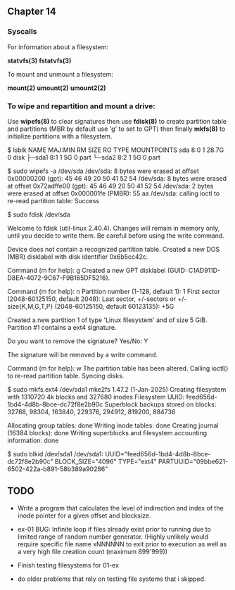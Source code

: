 ## Chapter 14

### Syscalls

For information about a filesystem:

**statvfs(3)**
**fstatvfs(3)**

To mount and unmount a filesystem:

**mount(2)**
**umount(2)**
**umount2(2)**

### To wipe and repartition and mount a drive:

Use **wipefs(8)** to clear signatures then use **fdisk(8)** to create
partition table and partitions (MBR by default use 'g' to set to GPT)
then finally **mkfs(8)** to initialize partitions with a filesystem.

$ lsblk
NAME        MAJ:MIN RM   SIZE RO TYPE MOUNTPOINTS
sda           8:0    1  28.7G  0 disk
├─sda1        8:1    1     5G  0 part
└─sda2        8:2    1     5G  0 part

$ sudo wipefs -a /dev/sda
/dev/sda: 8 bytes were erased at offset 0x00000200 (gpt): 45 46 49 20 50 41 52 54
/dev/sda: 8 bytes were erased at offset 0x72adffe00 (gpt): 45 46 49 20 50 41 52 54
/dev/sda: 2 bytes were erased at offset 0x000001fe (PMBR): 55 aa
/dev/sda: calling ioctl to re-read partition table: Success

$ sudo fdisk /dev/sda

Welcome to fdisk (util-linux 2.40.4).
Changes will remain in memory only, until you decide to write them.
Be careful before using the write command.

Device does not contain a recognized partition table.
Created a new DOS (MBR) disklabel with disk identifier 0x6b5cc42c.

Command (m for help): g
Created a new GPT disklabel (GUID: C1AD911D-D8EA-4072-9C67-F9B165DF5216).

Command (m for help): n
Partition number (1-128, default 1): 1
First sector (2048-60125150, default 2048):
Last sector, +/-sectors or +/-size{K,M,G,T,P} (2048-60125150, default 60123135): +5G

Created a new partition 1 of type 'Linux filesystem' and of size 5 GiB.
Partition #1 contains a ext4 signature.

Do you want to remove the signature? Yes/No: Y

The signature will be removed by a write command.

Command (m for help): w
The partition table has been altered.
Calling ioctl() to re-read partition table.
Syncing disks.

$ sudo mkfs.ext4 /dev/sda1
mke2fs 1.47.2 (1-Jan-2025)
Creating filesystem with 1310720 4k blocks and 327680 inodes
Filesystem UUID: feed656d-1bd4-4d8b-8bce-dc72f8e2b90c
Superblock backups stored on blocks:
        32768, 98304, 163840, 229376, 294912, 819200, 884736

Allocating group tables: done
Writing inode tables: done
Creating journal (16384 blocks): done
Writing superblocks and filesystem accounting information: done

$ sudo blkid /dev/sda1
/dev/sda1: UUID="feed656d-1bd4-4d8b-8bce-dc72f8e2b90c" BLOCK_SIZE="4096" TYPE="ext4" PARTUUID="09bbe621-6502-422a-b891-58b389a90286"

## TODO

- Write a program that calculates the level of indirection and index
  of the inode pointer for a given offset and blocksize.

- ex-01 BUG: Infinite loop if files already exist prior to running due to limited range of
  random number generator. (Highly unlikely would require specific file name xNNNNNN to exit
  prior to execution as well as a very high file creation count (maximum 899'999))

- Finish testing filesystems for 01-ex

- do older problems that rely on testing file systems that i skipped.
